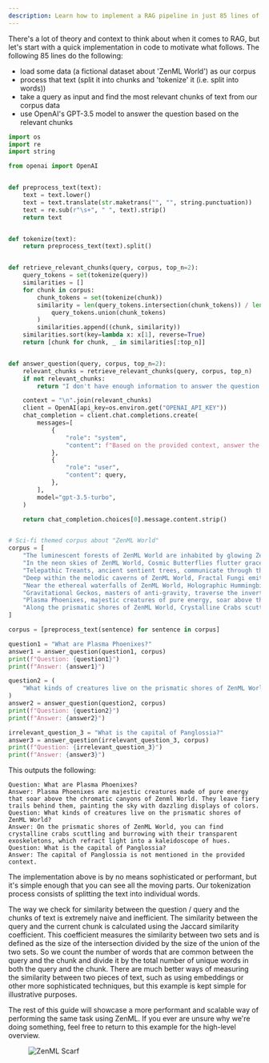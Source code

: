 ```yaml
---
description: Learn how to implement a RAG pipeline in just 85 lines of code.
---
```


There's a lot of theory and context to think about when it comes to RAG, but
let's start with a quick implementation in code to motivate what follows. The
following 85 lines do the following:

- load some data (a fictional dataset about 'ZenML World') as our corpus
- process that text (split it into chunks and 'tokenize' it (i.e. split into
  words))
- take a query as input and find the most relevant chunks of text from our
  corpus data
- use OpenAI's GPT-3.5 model to answer the question based on the relevant
    chunks

```python
import os
import re
import string

from openai import OpenAI


def preprocess_text(text):
    text = text.lower()
    text = text.translate(str.maketrans("", "", string.punctuation))
    text = re.sub(r"\s+", " ", text).strip()
    return text


def tokenize(text):
    return preprocess_text(text).split()


def retrieve_relevant_chunks(query, corpus, top_n=2):
    query_tokens = set(tokenize(query))
    similarities = []
    for chunk in corpus:
        chunk_tokens = set(tokenize(chunk))
        similarity = len(query_tokens.intersection(chunk_tokens)) / len(
            query_tokens.union(chunk_tokens)
        )
        similarities.append((chunk, similarity))
    similarities.sort(key=lambda x: x[1], reverse=True)
    return [chunk for chunk, _ in similarities[:top_n]]


def answer_question(query, corpus, top_n=2):
    relevant_chunks = retrieve_relevant_chunks(query, corpus, top_n)
    if not relevant_chunks:
        return "I don't have enough information to answer the question."

    context = "\n".join(relevant_chunks)
    client = OpenAI(api_key=os.environ.get("OPENAI_API_KEY"))
    chat_completion = client.chat.completions.create(
        messages=[
            {
                "role": "system",
                "content": f"Based on the provided context, answer the following question: {query}\n\nContext:\n{context}",
            },
            {
                "role": "user",
                "content": query,
            },
        ],
        model="gpt-3.5-turbo",
    )

    return chat_completion.choices[0].message.content.strip()


# Sci-fi themed corpus about "ZenML World"
corpus = [
    "The luminescent forests of ZenML World are inhabited by glowing Zenbots that emit a soft, pulsating light as they roam the enchanted landscape.",
    "In the neon skies of ZenML World, Cosmic Butterflies flutter gracefully, their iridescent wings leaving trails of stardust in their wake.",
    "Telepathic Treants, ancient sentient trees, communicate through the quantum neural network that spans the entire surface of ZenML World, sharing wisdom and knowledge.",
    "Deep within the melodic caverns of ZenML World, Fractal Fungi emit pulsating tones that resonate through the crystalline structures, creating a symphony of otherworldly sounds.",
    "Near the ethereal waterfalls of ZenML World, Holographic Hummingbirds hover effortlessly, their translucent wings refracting the prismatic light into mesmerizing patterns.",
    "Gravitational Geckos, masters of anti-gravity, traverse the inverted cliffs of ZenML World, defying the laws of physics with their extraordinary abilities.",
    "Plasma Phoenixes, majestic creatures of pure energy, soar above the chromatic canyons of ZenML World, their fiery trails painting the sky in a dazzling display of colors.",
    "Along the prismatic shores of ZenML World, Crystalline Crabs scuttle and burrow, their transparent exoskeletons refracting the light into a kaleidoscope of hues.",
]

corpus = [preprocess_text(sentence) for sentence in corpus]

question1 = "What are Plasma Phoenixes?"
answer1 = answer_question(question1, corpus)
print(f"Question: {question1}")
print(f"Answer: {answer1}")

question2 = (
    "What kinds of creatures live on the prismatic shores of ZenML World?"
)
answer2 = answer_question(question2, corpus)
print(f"Question: {question2}")
print(f"Answer: {answer2}")

irrelevant_question_3 = "What is the capital of Panglossia?"
answer3 = answer_question(irrelevant_question_3, corpus)
print(f"Question: {irrelevant_question_3}")
print(f"Answer: {answer3}")
```

This outputs the following:

```shell
Question: What are Plasma Phoenixes?
Answer: Plasma Phoenixes are majestic creatures made of pure energy that soar above the chromatic canyons of Zenml World. They leave fiery trails behind them, painting the sky with dazzling displays of colors.
Question: What kinds of creatures live on the prismatic shores of ZenML World?
Answer: On the prismatic shores of ZenML World, you can find crystalline crabs scuttling and burrowing with their transparent exoskeletons, which refract light into a kaleidoscope of hues.
Question: What is the capital of Panglossia?
Answer: The capital of Panglossia is not mentioned in the provided context.
```

The implementation above is by no means sophisticated or performant, but it's
simple enough that you can see all the moving parts. Our tokenization process
consists of splitting the text into individual words. 

The way we check for similarity between the question / query and the chunks of
text is extremely naive and inefficient. The similarity between the query and
the current chunk is calculated using the Jaccard similarity coefficient. This
coefficient measures the similarity between two sets and is defined as the size
of the intersection divided by the size of the union of the two sets. So we
count the number of words that are common between the query and the chunk and
divide it by the total number of unique words in both the query and the chunk.
There are much better ways of measuring the similarity between two pieces of
text, such as using embeddings or other more sophisticated techniques, but this
example is kept simple for illustrative purposes.

The rest of this guide will showcase a more performant and scalable way of
performing the same task using ZenML. If you ever are unsure why we're doing
something, feel free to return to this example for the high-level overview.

<!-- For scarf -->
<figure><img alt="ZenML Scarf" referrerpolicy="no-referrer-when-downgrade" src="https://static.scarf.sh/a.png?x-pxid=f0b4f458-0a54-4fcd-aa95-d5ee424815bc" /></figure>
